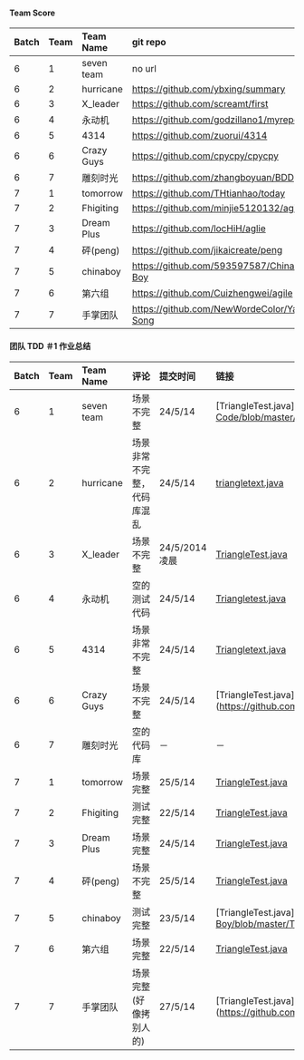 
#### Team Score

| Batch        | Team           | Team Name  | git repo |
| :------------ |:-------------| :-----| :------|
| 6	| 1	| seven team | no url |
| 6	| 2	| hurricane | https://github.com/ybxing/summary |
| 6	| 3	| X_leader | https://github.com/screamt/first |
| 6	| 4	| 永动机 | https://github.com/godzillano1/myrepo |
| 6	| 5	| 4314 | https://github.com/zuorui/4314 |
| 6	| 6	| Crazy Guys | https://github.com/cpycpy/cpycpy |
| 6	| 7	| 雕刻时光 | https://github.com/zhangboyuan/BDD |
| 7	| 1	| tomorrow | https://github.com/THtianhao/today |
| 7	| 2	| Fhigiting | https://github.com/minjie5120132/agile | 
| 7	| 3	| Dream Plus | https://github.com/locHiH/aglie |
| 7	| 4	| 砰(peng) | https://github.com/jikaicreate/peng |
| 7	| 5	| chinaboy | https://github.com/593597587/China-Boy |
| 7	| 6	| 第六组 | https://github.com/Cuizhengwei/agile |
| 7	| 7	| 手掌团队 | https://github.com/NewWordeColor/Ya-Song |


#### 团队 TDD ＃1 作业总结
| Batch        | Team           | Team Name  | 评论 | 提交时间 | 链接 |
| :------------ |:-------------| :-----| :------| :------| :------|
| 6	| 1	| seven team | 场景不完整 | 24/5/14| [TriangleTest.java] (https://github.com/sevenTeam/seven-Team-Code/blob/master/TriangleTest/test/example/TriangleTest.java) |
| 6	| 2	| hurricane | 场景非常不完整，代码库混乱 | 24/5/14 | [triangletext.java](https://github.com/ybxing/summary/blob/master/Triangletext/textfinish/example/triangletext.java) |
| 6	| 3	| X_leader | 场景不完整 | 24/5/2014 凌晨 | [TriangleTest.java](https://github.com/screamt/first/blob/master/TriangleTest/test/example/TriangleTest.java) |
| 6	| 4	| 永动机 | 空的测试代码 | 24/5/14 | [Triangletest.java](https://github.com/godzillano1/myrepo/blob/master/Triangle%20Test/test/example/Triangletest.java) |
| 6	| 5	| 4314 | 场景非常不完整 | 24/5/14 | [Triangletext.java](https://github.com/zuorui/4314/blob/master/Triangle%20text/text/example/Triangletext.java) |
| 6	| 6	| Crazy Guys | 场景不完整 | 24/5/14 | [TriangleTest.java] (https://github.com/cpycpy/cpycpy/blob/master/TriangleTest/test/example/TriangleTest.java) |
| 6	| 7	| 雕刻时光 | 空的代码库 | － | － |
| 7	| 1	| tomorrow | 场景完整 | 25/5/14 | [TriangleTest.java](https://github.com/THtianhao/today/blob/master/triangle/test/example/TriangleTest.java) |
| 7	| 2	| Fhigiting | 测试完整 | 22/5/14 | [TriangleTest.java](https://github.com/minjie5120132/agile/blob/master/TriangleTest/test/example/TriangleTest.java) |
| 7	| 3	| Dream Plus | 场景完整 | 24/5/14 | [TriangleTest.java](https://github.com/locHiH/aglie/blob/master/TriangleTest/test/example/TriangleTest.java) |
| 7	| 4	| 砰(peng) | 场景不完整 | 25/5/14 | [TriangleTest.java](https://github.com/jikaicreate/peng/blob/master/TriangleTest/test/example/TriangleTest.java) |
| 7	| 5	| chinaboy | 测试完整 | 23/5/14 | [TriangleTest.java] (https://github.com/593597587/China-Boy/blob/master/TriangleTest/test/example/TriangleTest.java) |
| 7	| 6	| 第六组 | 场景完整 | 22/5/14 | [TriangleTest.java](https://github.com/Cuizhengwei/agile/blob/master/Triangle/src/test/TriangleTest.java) |
| 7	| 7	| 手掌团队 | 场景完整(好像拷别人的) | 27/5/14 | [TriangleTest.java] (https://github.com/NewWordeColor/song/blob/master/Triangl/src/test/TriangleTest.java) |
